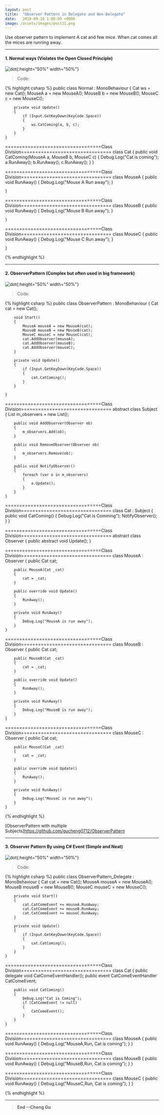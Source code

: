 ```yaml
---
layout: post
title:  "Observer Pattern in Delegate and Non-Delegate"
date:   2018-09-16 1:00:05 +0000
image: /assets/images/post21.png
---
```


Use observer pattern to implement A cat and few mice. When cat comes all the mices are running away.

---
#### 1. Normal ways (Violates the Open Closed Principle)

![dot](/assets/images/PostImages/Normal.png){:height="50%" width="50%"}

>Code:

{% highlight csharp %} 
    public class Normal : MonoBehaviour
    {
        Cat ws = new Cat();
        MouseA a = new MouseA();
        MouseB b = new MouseB();
        MouseC c = new MouseC();

        private void Update()
        {
            if (Input.GetKeyDown(KeyCode.Space))
            {
                ws.CatComing(a, b, c);
            }
        }
    }
    
==================================Class Division================================
    class Cat
    {
        public void CatComing(MouseA a, MouseB b, MouseC c)
        {
            Debug.Log("Cat is coming");
            a.RunAway();
            b.RunAway();
            c.RunAway();
        }
    }
    
==================================Class Division================================
    class MouseA
    {
        public void RunAway()
        {
            Debug.Log("Mouse A Run away");
        }

    }
    
==================================Class Division================================
    class MouseB
    {
        public void RunAway()
        {
            Debug.Log("Mouse B Run away");
        }

    }
    
==================================Class Division================================
    class MouseC
    {
        public void RunAway()
        {
            Debug.Log("Mouse C Run away");
        }

    }

{% endhighlight %}

---
#### 2. ObserverPattern (Complex but often used in big framework)

![dot](/assets/images/PostImages/OB.png){:height="50%" width="50%"}

>Code:

{% highlight csharp %} 
    public class ObserverPattern : MonoBehaviour
    {
        Cat cat = new Cat();

        void Start()
        {
            MouseA mouseA = new MouseA(cat);
            MouseB mouseB = new MouseB(cat);
            MouseC mouseC = new MouseC(cat);
            cat.AddObserver(mouseA);
            cat.AddObserver(mouseB);
            cat.AddObserver(mouseC);
        }

        private void Update()
        {
            if (Input.GetKeyDown(KeyCode.Space))
            {
                cat.CatComing();
            }
        }

    }
    
==================================Class Division================================
    abstract class Subject
    {
        List<Observer> m_observers = new List<Observer>();

        public void AddObserver(Observer ob)
        {
            m_observers.Add(ob);
        }

        public void RemoveObserver(Observer ob)
        {
            m_observers.Remove(ob);
        }

        public void NotifyObserver()
        {
            foreach (var o in m_observers)
            {
                o.Update();
            }
        }
    }

==================================Class Division================================
    class Cat : Subject
    {
        public void CatComing()
        {
            Debug.Log("Cat is Comming");
            NotifyObserver();
        }
    }

==================================Class Division================================
    abstract class Observer
    {
        public abstract void Update();
    }

==================================Class Division================================
    class MouseA : Observer
    {
        public Cat cat;

        public MouseA(Cat _cat)
        {
            cat = _cat;
        }

        public override void Update()
        {
            RunAway();
        }

        private void RunAway()
        {
            Debug.Log("MouseA is run away");
        }
    }

==================================Class Division================================
    class MouseB : Observer
    {
        public Cat cat;

        public MouseB(Cat _cat)
        {
            cat = _cat;
        }

        public override void Update()
        {
            RunAway();
        }

        private void RunAway()
        {
            Debug.Log("MouseB is run away");
        }
    }
    
==================================Class Division================================
    class MouseC : Observer
    {
        public Cat cat;

        public MouseC(Cat _cat)
        {
            cat = _cat;
        }

        public override void Update()
        {
            RunAway();
        }

        private void RunAway()
        {
            Debug.Log("MouseC is run away");
        }
    }
{% endhighlight %}


[ObserverPattern with multiple Subjects]https://github.com/gucheng0712/ObserverPattern

---
#### 3. Observer Pattern By using C# Event (Simple and Neat)

![dot](/assets/images/PostImages/OB_Event.png){:height="50%" width="50%"}

>Code:

{% highlight csharp %} 
    public class ObserverPattern_Delegate : MonoBehaviour
    {
        Cat cat = new Cat();
        MouseA mouseA = new MouseA();
        MouseB mouseB = new MouseB();
        MouseC mouseC = new MouseC();


        private void Start()
        {
            cat.CatComeEvent += mouseA.RunAway;
            cat.CatComeEvent += mouseB.RunAway;
            cat.CatComeEvent += mouseC.RunAway;
        }

        private void Update()
        {
            if (Input.GetKeyDown(KeyCode.Space))
            {
                cat.CatComing();
            }
        }
    }

==================================Class Division================================
    class Cat
    {
        public delegate void CatComeEventHandler();
        public event CatComeEventHandler CatComeEvent;

        public void CatComing()
        {
            Debug.Log("Cat is Coming");
            if (CatComeEvent != null)
            {
                CatComeEvent();
            }
        }
    }

==================================Class Division================================
    class MouseA
    {
        public void RunAway()
        {
            Debug.Log("MouseA,Run, Cat is coming");
        }
    }
    
==================================Class Division================================
    class MouseB
    {
        public void RunAway()
        {
            Debug.Log("MouseB,Run, Cat is coming");
        }
    }

==================================Class Division================================
    class MouseC
    {
        public void RunAway()
        {
            Debug.Log("MouseC,Run, Cat is coming");
        }
    }


{% endhighlight %}


---

>**End --Cheng Gu**

